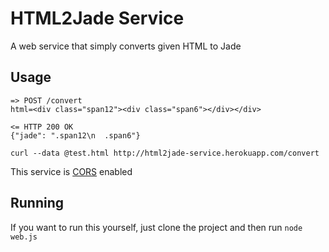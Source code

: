 # HTML2Jade Service
A web service that simply converts given HTML to Jade

## Usage
```
=> POST /convert 
html=<div class="span12"><div class="span6"></div></div>

<= HTTP 200 OK
{"jade": ".span12\n  .span6"}
```

`curl --data @test.html http://html2jade-service.herokuapp.com/convert`

This service is [CORS](http://www.w3.org/TR/cors/) enabled

## Running
If you want to run this yourself, just clone the project and then run `node web.js`

